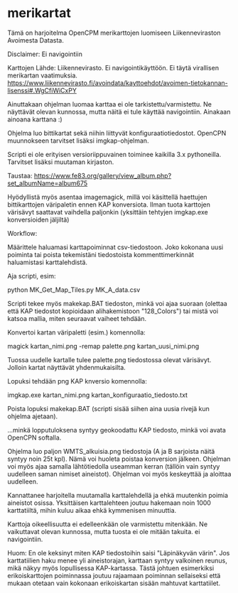 # merikartat

Tämä on harjoitelma OpenCPM merikarttojen luomiseen Liikenneviraston Avoimesta Datasta.

Disclaimer: Ei navigointiin

Karttojen Lähde: Liikennevirasto. Ei navigointikäyttöön. Ei täytä virallisen merikartan vaatimuksia.
https://www.liikennevirasto.fi/avoindata/kayttoehdot/avoimen-tietokannan-lisenssi#.WgCfiWiCxPY

Ainuttakaan ohjelman luomaa karttaa ei ole tarkistettu/varmistettu. Ne näyttävät olevan kunnossa, mutta näitä ei tule käyttää navigointiin. Ainakaan ainoana karttana :)


Ohjelma luo bittikartat sekä niihin liittyvät konfiguraatiotiedostot. OpenCPN muunnokseen tarvitset lisäksi imgkap-ohjelman.

Scripti ei ole erityisen versioriippuvainen toiminee kaikilla 3.x pythoneilla. Tarvitset lisäksi muutaman kirjaston. 

Taustaa:
https://www.fe83.org/gallery/view_album.php?set_albumName=album675

Hyödyllistä myös asentaa imagemagick, millä voi käsittellä haettujen bittikarttojen väripaletin ennen KAP konversiota. Ilman tuota karttojen värisävyt saattavat vaihdella paljonkin (yksittäin tehtyjen imgkap.exe konversioiden jäljiltä)


Workflow:

Määrittele haluamasi karttapoiminnat csv-tiedostoon. Joko kokonana uusi poiminta tai poista tekemistäni tiedostoista kommenttimerkinnät haluamistasi karttalehdistä.

Aja scripti, esim:

python MK_Get_Map_Tiles.py MK_A_data.csv

Scripti tekee myös makekap.BAT tiedoston, minkä voi ajaa suoraan (olettaa että KAP tiedostot kopioidaan alihakemistoon "128_Colors") tai mistä voi katsoa mallia, miten seuraavat vaiheet tehdään.

Konvertoi kartan väripaletti (esim.) komennolla:

magick kartan_nimi.png -remap palette.png kartan_uusi_nimi.png

Tuossa uudelle kartalle tulee palette.png tiedostossa olevat värisävyt. Jolloin kartat näyttävät yhdenmukaisilta.

Lopuksi tehdään png KAP knversio komennolla:

imgkap.exe kartan_nimi.png kartan_konfiguraatio_tiedosto.txt

Poista lopuksi makekap.BAT (scripti sisää siihen aina uusia rivejä kun ohjelma ajetaan).

...minkä lopputuloksena syntyy geokoodattu KAP tiedosto, minkä voi avata OpenCPN softalla.

Ohjelma luo paljon WMTS_alkuisia.png tiedostoja (A ja B sarjoista näitä syntyy noin 25t kpl). Nämä voi huoleta poistaa konversion jälkeen. Ohjelman voi myös ajaa samalla lähtötiedolla useamman kerran (tällöin vain syntyy uudelleen saman nimiset aineistot). Ohjelman voi myös keskeyttää ja aloittaa uudelleen.


Kannattanee harjoitella muutamalla karttalehdellä ja ehkä muutenkin poimia aineistot osissa. Yksittäisen karttalehteen joutuu hakemaan noin 1000 karttatiiltä, mihin kuluu aikaa ehkä kymmenisen minuuttia. 


Karttoja oikeellisuutta ei edelleenkään ole varmistettu mitenkään. Ne vaikuttavat olevan kunnossa, mutta tuosta ei ole mitään takuita. ei navigointiin.

Huom: En ole keksinyt miten KAP tiedostoihin saisi "Läpinäkyvän värin". Jos karttatiilien haku menee yli aineistorajan, karttaan syntyy valkoinen reunus, mikä näkyy myös lopullisessa KAP-kartassa. Tästä johtuen esimerkiksi erikoiskarttojen poiminnassa joutuu rajaamaan poiminnan sellaiseksi että mukaan otetaan vain kokonaan erikoiskartan sisään mahtuvat karttatiilet. 

